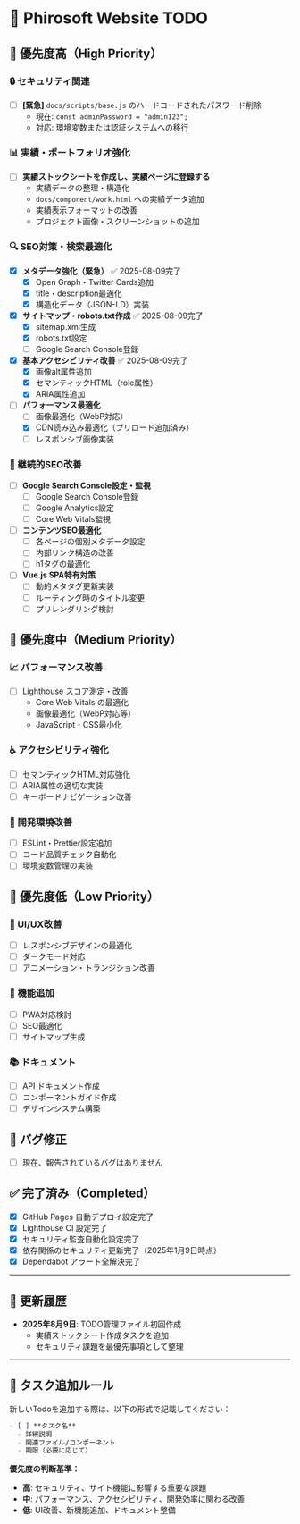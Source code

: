 # 📝 Phirosoft Website TODO

## 🎯 優先度高（High Priority）

### 🔒 セキュリティ関連

- [ ] **[緊急]** `docs/scripts/base.js` のハードコードされたパスワード削除
  - 現在: `const adminPassword = "admin123";`
  - 対応: 環境変数または認証システムへの移行

### 📊 実績・ポートフォリオ強化

- [ ] **実績ストックシートを作成し、実績ページに登録する**
  - 実績データの整理・構造化
  - `docs/component/work.html` への実績データ追加
  - 実績表示フォーマットの改善
  - プロジェクト画像・スクリーンショットの追加

### 🔍 SEO対策・検索最適化

- [x] **メタデータ強化（緊急）** ✅ 2025-08-09完了
  - [x] Open Graph・Twitter Cards追加
  - [x] title・description最適化
  - [x] 構造化データ（JSON-LD）実装

- [x] **サイトマップ・robots.txt作成** ✅ 2025-08-09完了
  - [x] sitemap.xml生成
  - [x] robots.txt設定
  - [ ] Google Search Console登録

- [x] **基本アクセシビリティ改善** ✅ 2025-08-09完了
  - [x] 画像alt属性追加
  - [x] セマンティックHTML（role属性）
  - [x] ARIA属性追加

- [ ] **パフォーマンス最適化**
  - [ ] 画像最適化（WebP対応）
  - [x] CDN読み込み最適化（プリロード追加済み）
  - [ ] レスポンシブ画像実装

### 🔄 継続的SEO改善

- [ ] **Google Search Console設定・監視**
  - [ ] Google Search Console登録
  - [ ] Google Analytics設定
  - [ ] Core Web Vitals監視

- [ ] **コンテンツSEO最適化**
  - [ ] 各ページの個別メタデータ設定
  - [ ] 内部リンク構造の改善
  - [ ] h1タグの最適化

- [ ] **Vue.js SPA特有対策**
  - [ ] 動的メタタグ更新実装
  - [ ] ルーティング時のタイトル変更
  - [ ] プリレンダリング検討

## 🚀 優先度中（Medium Priority）

### 📈 パフォーマンス改善

- [ ] Lighthouse スコア測定・改善
  - Core Web Vitals の最適化
  - 画像最適化（WebP対応等）
  - JavaScript・CSS最小化

### ♿ アクセシビリティ強化

- [ ] セマンティックHTML対応強化
- [ ] ARIA属性の適切な実装
- [ ] キーボードナビゲーション改善

### 🔧 開発環境改善

- [ ] ESLint・Prettier設定追加
- [ ] コード品質チェック自動化
- [ ] 環境変数管理の実装

## 🌟 優先度低（Low Priority）

### 🎨 UI/UX改善

- [ ] レスポンシブデザインの最適化
- [ ] ダークモード対応
- [ ] アニメーション・トランジション改善

### 📱 機能追加

- [ ] PWA対応検討
- [ ] SEO最適化
- [ ] サイトマップ生成

### 📚 ドキュメント

- [ ] API ドキュメント作成
- [ ] コンポーネントガイド作成
- [ ] デザインシステム構築

## 🐛 バグ修正

- [ ] 現在、報告されているバグはありません

## ✅ 完了済み（Completed）

- [x] GitHub Pages 自動デプロイ設定完了
- [x] Lighthouse CI 設定完了
- [x] セキュリティ監査自動化設定完了
- [x] 依存関係のセキュリティ更新完了（2025年1月9日時点）
- [x] Dependabot アラート全解決完了

---

## 📅 更新履歴

- **2025年8月9日**: TODO管理ファイル初回作成
  - 実績ストックシート作成タスクを追加
  - セキュリティ課題を最優先事項として整理

---

## 📝 タスク追加ルール

新しいTodoを追加する際は、以下の形式で記載してください：

```markdown
- [ ] **タスク名**
  - 詳細説明
  - 関連ファイル/コンポーネント
  - 期限（必要に応じて）
```

**優先度の判断基準：**

- **高**: セキュリティ、サイト機能に影響する重要な課題
- **中**: パフォーマンス、アクセシビリティ、開発効率に関わる改善
- **低**: UI改善、新機能追加、ドキュメント整備
